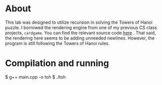# About

This lab was designed to utilize recursion in solving the Towers of Hanoi 
puzzle. I borrowed the rendering engine from one of my previous CS class 
projects, `cardgame`. You can find the relevant source code 
[here](https://github.com/aggroskater/cardgame/blob/master/A01234567_AcesUp.cpp)
. That said, the rendering here seems to be adding unneeded newlines. However, 
the program is still following the Towers of Hanoi rules.

# Compilation and running

$ g++ main.cpp -o toh
$ ./toh
